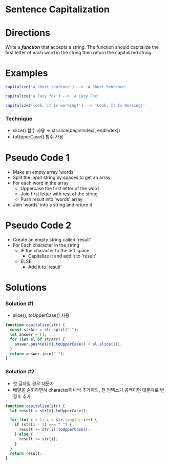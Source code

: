 # Sentence Capitalization

# Directions

Write a ***function*** that accepts a string.  The function should capitalize the first letter of each word in the string then return the capitalized string.

# Examples

```jsx
capitalize('a short sentence') --> 'A Short Sentence'
```

```jsx
capitalize('a lazy fox') --> 'A Lazy Fox'
```

```jsx
capitalize('look, it is working!') --> 'Look, It Is Working!'
```

### Technique

- slice() 함수 사용 ⇒ str.slice(beginIndex[, endIndex])
- toUpperCase() 함수 사용

# Pseudo Code 1

- Make an empty array 'words'
- Split the input string by spaces to get an array
- For each word in the array
    - Uppercase the first letter of the word
    - Join first letter with rest of the string
    - Push result into 'words' array
- Join 'words' into a string and return it

# Pseudo Code 2

- Create an empty string called 'result'
- For Each character in the string
    - IF the character to the left space
        - Capitalize it and add it to 'result'
    - ELSE
        - Add it to 'result'

# Solutions

### Solution #1

- slice(), toUpperCase() 사용

```jsx
function capitalize(str) {
  const strArr = str.split(" ");
  let answer = [];
  for (let el of strArr) {
    answer.push(el[0].toUpperCase() + el.slice(1));
  }
  return answer.join(" ");
}
```

### Solution #2

- 첫 글자일 경우 대문자
- 배열을 순회하면서 character하나씩 추가하되, 전 인덱스가 공백이면 대문자로 변경후 추가

```jsx
function capitalize(str) {
  let result = str[0].toUpperCase();

  for (let i = 1; i < str.length; i++) {
    if (str[i - 1] === " ") {
      result += str[i].toUpperCase();
    } else {
      result += str[i];
    }
  }
  return result;
}
```
